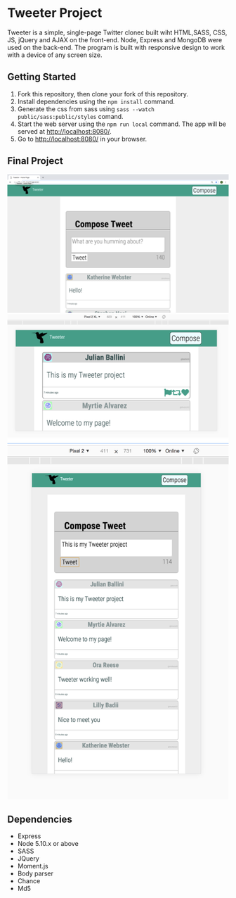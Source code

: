 # Tweeter Project

Tweeter is a simple, single-page Twitter clonec built wiht HTML,SASS, CSS, JS, jQuery and AJAX on the front-end. Node, Express and MongoDB were used on the back-end. The program is built with responsive design to work with a device of any screen size.

## Getting Started

1. Fork this repository, then clone your fork of this repository.
2. Install dependencies using the `npm install` command.
3. Generate the css from sass using `sass --watch public/sass:public/styles` comand.
4. Start the web server using the `npm run local` command. The app will be served at <http://localhost:8080/>.
5. Go to <http://localhost:8080/> in your browser.

## Final Project

!["Compose tweet form viewed from Desktop"](
        https://github.com/ChrisProbyn/tweeter/blob/master/public/docs/Desktop-View-ComposeTweets.png?raw=true
      )
!["non functional like,share, and re-tweet buttons viewed from a Pixel 2 with landscape orientation"](
        https://github.com/ChrisProbyn/tweeter/blob/master/public/docs/Pixel2-Landscape-View.png?raw=true
      )
!["View from a Pixel 2 with portait orientation"](
        https://github.com/ChrisProbyn/tweeter/blob/master/public/docs/Pixel2-Portrait-View.png?raw=true
      )

## Dependencies

- Express
- Node 5.10.x or above
- SASS
- JQuery
- Moment.js
- Body parser
- Chance
- Md5

